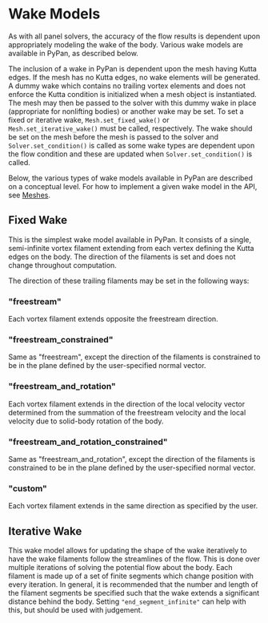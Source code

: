 # Wake Models

As with all panel solvers, the accuracy of the flow results is dependent upon appropriately modeling the wake of the body. Various wake models are available in PyPan, as described below.

The inclusion of a wake in PyPan is dependent upon the mesh having Kutta edges. If the mesh has no Kutta edges, no wake elements will be generated. A dummy wake which contains no trailing vortex elements and does not enforce the Kutta condition is initialized when a mesh object is instantiated. The mesh may then be passed to the solver with this dummy wake in place (appropriate for nonlifting bodies) or another wake may be set. To set a fixed or iterative wake, ```Mesh.set_fixed_wake()``` or ```Mesh.set_iterative_wake()``` must be called, respectively. The wake should be set on the mesh before the mesh is passed to the solver and ```Solver.set_condition()``` is called as some wake types are dependent upon the flow condition and these are updated when ```Solver.set_condition()``` is called.

Below, the various types of wake models available in PyPan are described on a conceptual level. For how to implement a given wake model in the API, see [Meshes](mesh).

## Fixed Wake

This is the simplest wake model available in PyPan. It consists of a single, semi-infinite vortex filament extending from each vertex defining the Kutta edges on the body. The direction of the filaments is set and does not change throughout computation.

The direction of these trailing filaments may be set in the following ways:

### "freestream"

Each vortex filament extends opposite the freestream direction.

### "freestream_constrained"

Same as "freestream", except the direction of the filaments is constrained to be in the plane defined by the user-specified normal vector.

### "freestream_and_rotation"

Each vortex filament extends in the direction of the local velocity vector determined from the summation of the freestream velocity and the local velocity due to solid-body rotation of the body.

### "freestream_and_rotation_constrained"

Same as "freestream_and_rotation", except the direction of the filaments is constrained to be in the plane defined by the user-specified normal vector.

### "custom"

Each vortex filament extends in the same direction as specified by the user.

## Iterative Wake

This wake model allows for updating the shape of the wake iteratively to have the wake filaments follow the streamlines of the flow. This is done over multiple iterations of solving the potential flow about the body. Each filament is made up of a set of finite segments which change position with every iteration. In general, it is recommended that the number and length of the filament segments be specified such that the wake extends a significant distance behind the body. Setting ```"end_segment_infinite"``` can help with this, but should be used with judgement.
